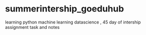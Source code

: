 # summerintership_goeduhub
learning python machine learning datascience , 45 day of intership assignment task and notes
